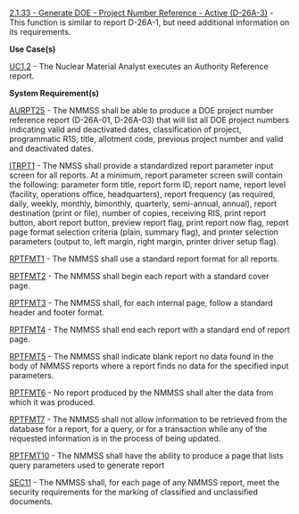 <a href="https://dev.azure.com/Link-Technologies/NMMSS%20Requirements/_workitems/edit/122/" target="_blank">2.1.33 - Generate DOE - Project Number Reference - Active (D-26A-3)</a> - This function is similar to report D-26A-1, but need additional information on its requirements.



**Use Case(s)**

<a href="https://dev.azure.com/Link-Technologies/NMMSS%20Requirements/_workitems/edit/119/" target="_blank">UC1.2</a> - The Nuclear Material Analyst executes an Authority Reference report.

**System Requirement(s)**

<a href="https://dev.azure.com/Link-Technologies/NMMSS%20Requirements/_workitems/edit/447/" target="_blank">AURPT25</a> - The NMMSS shall be able to produce a DOE project number reference report (D-26A-01, D-26A-03) that will list all DOE project numbers indicating valid and deactivated dates, classification of project, programmatic R1S, title, allotment code, previous project number and valid and deactivated dates.

<a href="https://dev.azure.com/Link-Technologies/NMMSS%20Requirements/_workitems/edit/434/" target="_blank">ITRPT1</a> - The NMSS shall provide a standardized report parameter input screen for all reports. At a minimum, report parameter screen swill contain the following: parameter form title, report form ID, report name, report level (facility, operations office, headquarters), report frequency (as required, daily, weekly, monthly, bimonthly, quarterly, semi-annual, annual), report destination (print or file), number of copies, receiving RIS, print report button, abort report button, preview report flag, print report now flag, report page format selection criteria (plain, summary flag), and printer selection parameters (output to, left margin, right margin, printer driver setup flag).

<a href="https://dev.azure.com/Link-Technologies/NMMSS%20Requirements/_workitems/edit/435/" target="_blank">RPTFMT1</a> - The NMMSS shall use a standard report format for all reports.

<a href="https://dev.azure.com/Link-Technologies/NMMSS%20Requirements/_workitems/edit/631/" target="_blank">RPTFMT2</a> - The NMMSS shall begin each report with a standard cover page.

<a href="https://dev.azure.com/Link-Technologies/NMMSS%20Requirements/_workitems/edit/632/" target="_blank">RPTFMT3</a> - The NMMSS shall, for each internal page, follow a standard header and footer format.

<a href="https://dev.azure.com/Link-Technologies/NMMSS%20Requirements/_workitems/edit/633/" target="_blank">RPTFMT4</a> - The NMMSS shall end each report with a standard end of report page.

<a href="https://dev.azure.com/Link-Technologies/NMMSS%20Requirements/_workitems/edit/634/" target="_blank">RPTFMT5</a> - The NMMSS shall indicate blank report no data found in the body of NMMSS reports where a report finds no data for the specified input parameters.

<a href="https://dev.azure.com/Link-Technologies/NMMSS%20Requirements/_workitems/edit/635/" target="_blank">RPTFMT6</a> - No report produced by the NMMSS shall alter the data from which it was produced.

<a href="https://dev.azure.com/Link-Technologies/NMMSS%20Requirements/_workitems/edit/636/" target="_blank">RPTFMT7</a> - The NMMSS shall not allow information to be retrieved from the database for a report, for a query, or for a transaction while any of the requested information is in the process of being updated.

<a href="https://dev.azure.com/Link-Technologies/NMMSS%20Requirements/_workitems/edit/637/" target="_blank">RPTFMT10</a> - The NMMSS shall have the ability to produce a page that lists query parameters used to generate report

<a href="https://dev.azure.com/Link-Technologies/NMMSS%20Requirements/_workitems/edit/638/" target="_blank">SEC11</a> - The NMMSS shall, for each page of any NMMSS report, meet the security requirements for the marking of classified and unclassified documents.